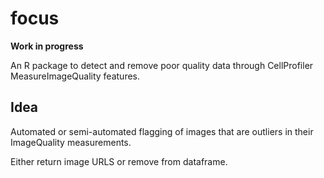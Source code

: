 focus
=====

**Work in progress**

An R package to detect and remove poor quality data through CellProfiler MeasureImageQuality features.

Idea
-----

Automated or semi-automated flagging of images that are outliers in their ImageQuality measurements.

Either return image URLS or remove from dataframe.